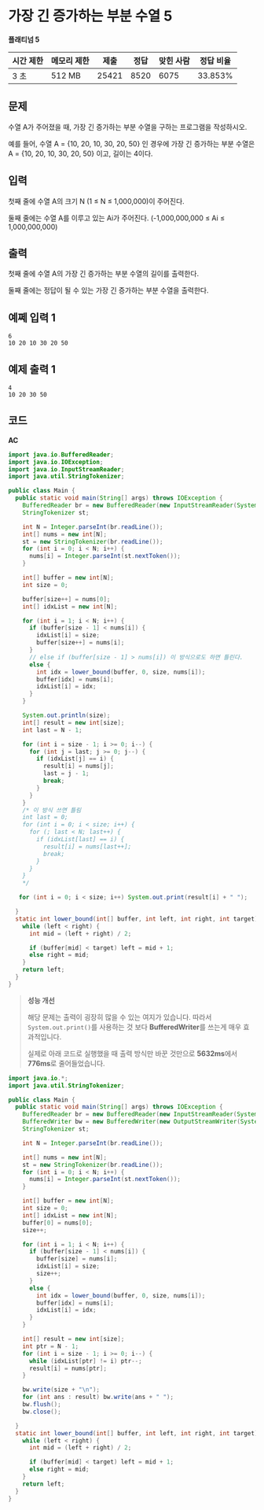 # 가장 긴 증가하는 부분 수열 5

**플래티넘 5**

|시간 제한|	메모리 제한	|제출|	정답	|맞힌 사람	|정답 비율|
|---|---|---|---|---|---|
|3 초	|512 MB	|25421|	8520|	6075	|33.853%|

## 문제 

수열 A가 주어졌을 때, 가장 긴 증가하는 부분 수열을 구하는 프로그램을 작성하시오.

예를 들어, 수열 A = {10, 20, 10, 30, 20, 50} 인 경우에 가장 긴 증가하는 부분 수열은 A = {10, 20, 10, 30, 20, 50} 이고, 길이는 4이다.

## 입력 

첫째 줄에 수열 A의 크기 N (1 ≤ N ≤ 1,000,000)이 주어진다.

둘째 줄에는 수열 A를 이루고 있는 Ai가 주어진다. (-1,000,000,000 ≤ Ai ≤ 1,000,000,000)

## 출력 

첫째 줄에 수열 A의 가장 긴 증가하는 부분 수열의 길이를 출력한다.

둘째 줄에는 정답이 될 수 있는 가장 긴 증가하는 부분 수열을 출력한다.

## 예쩨 입력 1

```
6
10 20 10 30 20 50
```

## 예제 출력 1

```
4
10 20 30 50
```

## 코드 

**AC**

```java
import java.io.BufferedReader;
import java.io.IOException;
import java.io.InputStreamReader;
import java.util.StringTokenizer;

public class Main {
  public static void main(String[] args) throws IOException {
    BufferedReader br = new BufferedReader(new InputStreamReader(System.in));
    StringTokenizer st;

    int N = Integer.parseInt(br.readLine());
    int[] nums = new int[N];
    st = new StringTokenizer(br.readLine());
    for (int i = 0; i < N; i++) {
      nums[i] = Integer.parseInt(st.nextToken());
    }

    int[] buffer = new int[N];
    int size = 0;

    buffer[size++] = nums[0];
    int[] idxList = new int[N];

    for (int i = 1; i < N; i++) {
      if (buffer[size - 1] < nums[i]) {
        idxList[i] = size;
        buffer[size++] = nums[i];
      }
      // else if (buffer[size - 1] > nums[i]) 이 방식으로도 하면 틀린다.
      else {
        int idx = lower_bound(buffer, 0, size, nums[i]);
        buffer[idx] = nums[i];
        idxList[i] = idx;
      }
    }

    System.out.println(size);
    int[] result = new int[size];
    int last = N - 1;

    for (int i = size - 1; i >= 0; i--) {
      for (int j = last; j >= 0; j--) {
        if (idxList[j] == i) {
          result[i] = nums[j];
          last = j - 1;
          break;
        }
      }
    }
    /* 이 방식 쓰면 틀림
    int last = 0;
    for (int i = 0; i < size; i++) {
      for (; last < N; last++) {
        if (idxList[last] == i) {
          result[i] = nums[last++];
          break;
        }
      }
    }
    */

   for (int i = 0; i < size; i++) System.out.print(result[i] + " ");

  }
  static int lower_bound(int[] buffer, int left, int right, int target) {
    while (left < right) {
      int mid = (left + right) / 2;

      if (buffer[mid] < target) left = mid + 1;
      else right = mid;
    }
    return left;
  }
}
```

> **성능 개선**
> 
> 해당 문제는 출력이 굉장히 많을 수 있는 여지가 있습니다. 따라서 ```System.out.print()```를 사용하는 것 보다 **BufferedWriter**를 쓰는게 매우 효과적입니다.
> 
> 실제로 아래 코드로 실행했을 때 출력 방식만 바꾼 것만으로 **5632ms**에서 **776ms**로 줄어들었습니다.

```java
import java.io.*;
import java.util.StringTokenizer;

public class Main {
  public static void main(String[] args) throws IOException {
    BufferedReader br = new BufferedReader(new InputStreamReader(System.in));
    BufferedWriter bw = new BufferedWriter(new OutputStreamWriter(System.out));
    StringTokenizer st;

    int N = Integer.parseInt(br.readLine());

    int[] nums = new int[N];
    st = new StringTokenizer(br.readLine());
    for (int i = 0; i < N; i++) {
      nums[i] = Integer.parseInt(st.nextToken());
    }

    int[] buffer = new int[N];
    int size = 0;
    int[] idxList = new int[N];
    buffer[0] = nums[0];
    size++;

    for (int i = 1; i < N; i++) {
      if (buffer[size - 1] < nums[i]) {
        buffer[size] = nums[i];
        idxList[i] = size;
        size++;
      }
      else {
        int idx = lower_bound(buffer, 0, size, nums[i]);
        buffer[idx] = nums[i];
        idxList[i] = idx;
      }
    }

    int[] result = new int[size];
    int ptr = N - 1;
    for (int i = size - 1; i >= 0; i--) {
      while (idxList[ptr] != i) ptr--;
      result[i] = nums[ptr];
    }

    bw.write(size + "\n");
    for (int ans : result) bw.write(ans + " ");
    bw.flush();
    bw.close();

  }
  static int lower_bound(int[] buffer, int left, int right, int target) {
    while (left < right) {
      int mid = (left + right) / 2;

      if (buffer[mid] < target) left = mid + 1;
      else right = mid;
    }
    return left;
  }
}
```
